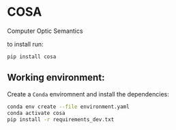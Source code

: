 # COSA
Computer Optic Semantics

to install run:

`pip install cosa`

## Working environment:

Create a `Conda` enviromnent and install the dependencies:

```bash
conda env create --file environment.yaml
conda activate cosa
pip install -r requirements_dev.txt
```
